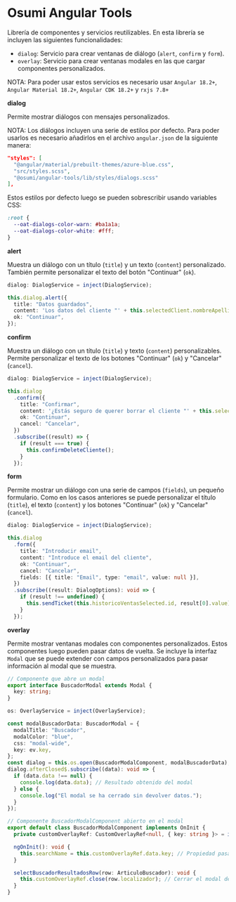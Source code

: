 # Osumi Angular Tools

Librería de componentes y servicios reutilizables. En esta librería se incluyen las siguientes funcionalidades:

- `dialog`: Servicio para crear ventanas de diálogo (`alert`, `confirm` y `form`).
- `overlay`: Servicio para crear ventanas modales en las que cargar componentes personalizados.

NOTA: Para poder usar estos servicios es necesario usar `Angular 18.2+`, `Angular Material 18.2+`, `Angular CDK 18.2+` y `rxjs 7.8+`

**dialog**

Permite mostrar diálogos con mensajes personalizados.

NOTA: Los diálogos incluyen una serie de estilos por defecto. Para poder usarlos es necesario añadirlos en el archivo `angular.json` de la siguiente manera:

```json
"styles": [
  "@angular/material/prebuilt-themes/azure-blue.css",
  "src/styles.scss",
  "@osumi/angular-tools/lib/styles/dialogs.scss"
],
```

Estos estilos por defecto luego se pueden sobrescribir usando variables CSS:

```css
:root {
  --oat-dialogs-color-warn: #ba1a1a;
  --oat-dialogs-color-white: #fff;
}
```

**alert**

Muestra un diálogo con un título (`title`) y un texto (`content`) personalizado. También permite personalizar el texto del botón "Continuar" (`ok`).

```typescript
dialog: DialogService = inject(DialogService);

this.dialog.alert({
  title: "Datos guardados",
  content: 'Los datos del cliente "' + this.selectedClient.nombreApellidos + '" han sido correctamente guardados.',
  ok: "Continuar",
});
```

**confirm**

Muestra un diálogo con un título (`title`) y texto (`content`) personalizables. Permite personalizar el texto de los botones "Continuar" (`ok`) y "Cancelar" (`cancel`).

```typescript
dialog: DialogService = inject(DialogService);

this.dialog
  .confirm({
    title: "Confirmar",
    content: '¿Estás seguro de querer borrar el cliente "' + this.selectedClient.nombreApellidos + '"?',
    ok: "Continuar",
    cancel: "Cancelar",
  })
  .subscribe((result) => {
    if (result === true) {
      this.confirmDeleteCliente();
    }
  });
```

**form**

Permite mostrar un diálogo con una serie de campos (`fields`), un pequeño formulario. Como en los casos anteriores se puede personalizar el título (`title`), el texto (`content`) y los botones "Continuar" (`ok`) y "Cancelar" (`cancel`).

```typescript
dialog: DialogService = inject(DialogService);

this.dialog
  .form({
    title: "Introducir email",
    content: "Introduce el email del cliente",
    ok: "Continuar",
    cancel: "Cancelar",
    fields: [{ title: "Email", type: "email", value: null }],
  })
  .subscribe((result: DialogOptions): void => {
    if (result !== undefined) {
      this.sendTicket(this.historicoVentasSelected.id, result[0].value);
    }
  });
```

**overlay**

Permite mostrar ventanas modales con componentes personalizados. Estos componentes luego pueden pasar datos de vuelta. Se incluye la interfaz `Modal` que se puede extender con campos personalizados para pasar información al modal que se muestra.

```typescript
// Componente que abre un modal
export interface BuscadorModal extends Modal {
  key: string;
}

os: OverlayService = inject(OverlayService);

const modalBuscadorData: BuscadorModal = {
  modalTitle: "Buscador",
  modalColor: "blue",
  css: "modal-wide",
  key: ev.key,
};
const dialog = this.os.open(BuscadorModalComponent, modalBuscadorData); // BuscadorModalComponent sería el componente a mostrar en el modal
dialog.afterClosed$.subscribe((data): void => {
  if (data.data !== null) {
    console.log(data.data); // Resultado obtenido del modal
  } else {
    console.log("El modal se ha cerrado sin devolver datos.");
  }
});

// Componente BuscadorModalComponent abierto en el modal
export default class BuscadorModalComponent implements OnInit {
  private customOverlayRef: CustomOverlayRef<null, { key: string }> = inject(CustomOverlayRef); // Referencia de la que obtener los datos pasados al modal y para pasarle datos de vuelta

  ngOnInit(): void {
    this.searchName = this.customOverlayRef.data.key; // Propiedad pasada al modal
  }

  selectBuscadorResultadosRow(row: ArticuloBuscador): void {
    this.customOverlayRef.close(row.localizador); // Cerrar el modal devolviendo datos al componente padre
  }
}
```
